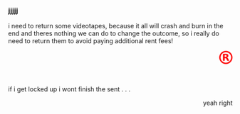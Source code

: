 ### jjjjj

<!--
**jjjjj/jjjjj** is a ✨ _special_ ✨ repository because its `README.md` (this file) appears on your GitHub profile.

if you see this send me an email at jonas@hitalick.de

--!>

i need to return some videotapes, because it all will crash and burn in the end and theres nothing we can do to change the outcome, so i really do need to return them to avoid paying additional rent fees!
<br />
<p align="right"><a href="https://open.spotify.com/user/fy" target="_blank"><img src="https://raw.githubusercontent.com/jjjjj/jjjjj/main/R.png" alt="R" width=30 height=30"></a></p>
<!-- <p>&nbsp;</p> --!>
<br />
<p align="left">if i get locked up i wont finish the sent . . .<p align="right">yeah right</p>
